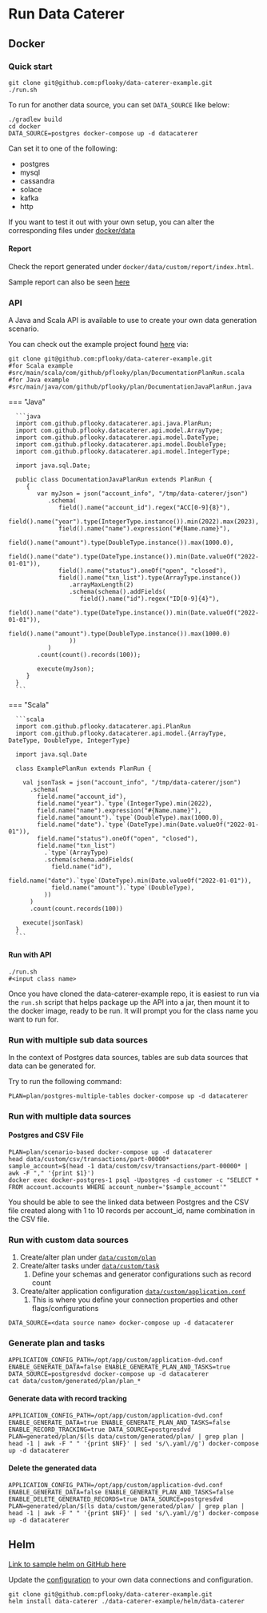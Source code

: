 # Run Data Caterer

## Docker

### Quick start

```shell
git clone git@github.com:pflooky/data-caterer-example.git
./run.sh
```

To run for another data source, you can set `DATA_SOURCE` like below:

```shell
./gradlew build
cd docker
DATA_SOURCE=postgres docker-compose up -d datacaterer
```

Can set it to one of the following:

- postgres
- mysql
- cassandra
- solace
- kafka
- http

If you want to test it out with your own setup, you can alter the corresponding files
under [docker/data](https://github.com/pflooky/data-caterer-example/tree/main/docker/data)

#### Report

Check the report generated under `docker/data/custom/report/index.html`.

Sample report can also be seen [here](../sample/report/html/index.html)

### API

A Java and Scala API is available to use to create your own data generation scenario.

You can check out the example project found [here](https://github.com/pflooky/data-caterer-example) via:
  
```shell
git clone git@github.com:pflooky/data-caterer-example.git
#for Scala example
#src/main/scala/com/github/pflooky/plan/DocumentationPlanRun.scala
#for Java example
#src/main/java/com/github/pflooky/plan/DocumentationJavaPlanRun.java
```
  
=== "Java"

      ```java
      import com.github.pflooky.datacaterer.api.java.PlanRun;
      import com.github.pflooky.datacaterer.api.model.ArrayType;
      import com.github.pflooky.datacaterer.api.model.DateType;
      import com.github.pflooky.datacaterer.api.model.DoubleType;
      import com.github.pflooky.datacaterer.api.model.IntegerType;
      
      import java.sql.Date;
      
      public class DocumentationJavaPlanRun extends PlanRun {
         {
            var myJson = json("account_info", "/tmp/data-caterer/json")
               .schema(
                  field().name("account_id").regex("ACC[0-9]{8}"),
                  field().name("year").type(IntegerType.instance()).min(2022).max(2023),
                  field().name("name").expression("#{Name.name}"),
                  field().name("amount").type(DoubleType.instance()).max(1000.0),
                  field().name("date").type(DateType.instance()).min(Date.valueOf("2022-01-01")),
                  field().name("status").oneOf("open", "closed"),
                  field().name("txn_list").type(ArrayType.instance())
                     .arrayMaxLength(2)
                     .schema(schema().addFields(
                        field().name("id").regex("ID[0-9]{4}"),
                        field().name("date").type(DateType.instance()).min(Date.valueOf("2022-01-01")),
                        field().name("amount").type(DoubleType.instance()).max(1000.0)
                     ))
               )
            .count(count().records(100));
      
            execute(myJson);
         }
      }
      ```

=== "Scala"

      ```scala
      import com.github.pflooky.datacaterer.api.PlanRun
      import com.github.pflooky.datacaterer.api.model.{ArrayType, DateType, DoubleType, IntegerType}
      
      import java.sql.Date
      
      class ExamplePlanRun extends PlanRun {
      
        val jsonTask = json("account_info", "/tmp/data-caterer/json")
          .schema(
            field.name("account_id"),
            field.name("year").`type`(IntegerType).min(2022),
            field.name("name").expression("#{Name.name}"),
            field.name("amount").`type`(DoubleType).max(1000.0),
            field.name("date").`type`(DateType).min(Date.valueOf("2022-01-01")),
            field.name("status").oneOf("open", "closed"),
            field.name("txn_list")
              .`type`(ArrayType)
              .schema(schema.addFields(
                field.name("id"),
                field.name("date").`type`(DateType).min(Date.valueOf("2022-01-01")),
                field.name("amount").`type`(DoubleType),
              ))
          )
          .count(count.records(100))
      
        execute(jsonTask)
      }
      ```

#### Run with API

```shell
./run.sh
#<input class name>
```

Once you have cloned the data-caterer-example repo, it is easiest to run via the `run.sh` script that helps package up 
the API into a jar, then mount it to the docker image, ready to be run. It will prompt you for the class name you want
to run for.

### Run with multiple sub data sources

In the context of Postgres data sources, tables are sub data sources that data can be generated for.

Try to run the following command:

```shell
PLAN=plan/postgres-multiple-tables docker-compose up -d datacaterer
```

### Run with multiple data sources

#### Postgres and CSV File

```shell
PLAN=plan/scenario-based docker-compose up -d datacaterer
head data/custom/csv/transactions/part-00000*
sample_account=$(head -1 data/custom/csv/transactions/part-00000* | awk -F "," '{print $1}')
docker exec docker-postgres-1 psql -Upostgres -d customer -c "SELECT * FROM account.accounts WHERE account_number='$sample_account'"
```

You should be able to see the linked data between Postgres and the CSV file created along with 1 to 10 records per
account_id, name combination in the CSV file.

### Run with custom data sources

1. Create/alter plan
   under [`data/custom/plan`](https://github.com/pflooky/data-caterer-example/tree/main/docker/data/custom/plan)
2. Create/alter tasks
   under [`data/custom/task`](https://github.com/pflooky/data-caterer-example/tree/main/docker/data/custom/task)
    1. Define your schemas and generator configurations such as record count
3. Create/alter application
   configuration [`data/custom/application.conf`](https://github.com/pflooky/data-caterer-example/blob/main/docker/data/custom/application.conf)
    1. This is where you define your connection properties and other flags/configurations

```shell
DATA_SOURCE=<data source name> docker-compose up -d datacaterer
```

### Generate plan and tasks

```shell
APPLICATION_CONFIG_PATH=/opt/app/custom/application-dvd.conf ENABLE_GENERATE_DATA=false ENABLE_GENERATE_PLAN_AND_TASKS=true DATA_SOURCE=postgresdvd docker-compose up -d datacaterer
cat data/custom/generated/plan/plan_*
```

#### Generate data with record tracking

```shell
APPLICATION_CONFIG_PATH=/opt/app/custom/application-dvd.conf ENABLE_GENERATE_DATA=true ENABLE_GENERATE_PLAN_AND_TASKS=false ENABLE_RECORD_TRACKING=true DATA_SOURCE=postgresdvd PLAN=generated/plan/$(ls data/custom/generated/plan/ | grep plan | head -1 | awk -F " " '{print $NF}' | sed 's/\.yaml//g') docker-compose up -d datacaterer
```

#### Delete the generated data

```shell
APPLICATION_CONFIG_PATH=/opt/app/custom/application-dvd.conf ENABLE_GENERATE_DATA=false ENABLE_GENERATE_PLAN_AND_TASKS=false ENABLE_DELETE_GENERATED_RECORDS=true DATA_SOURCE=postgresdvd PLAN=generated/plan/$(ls data/custom/generated/plan/ | grep plan | head -1 | awk -F " " '{print $NF}' | sed 's/\.yaml//g') docker-compose up -d datacaterer
```

## Helm

[Link to sample helm on GitHub here](https://github.com/pflooky/data-caterer-example/tree/main/helm/data-caterer)

Update
the [configuration](https://github.com/pflooky/data-caterer-example/blob/main/helm/data-caterer/templates/configuration.yaml)
to your own data connections and configuration.

```shell
git clone git@github.com:pflooky/data-caterer-example.git
helm install data-caterer ./data-caterer-example/helm/data-caterer
```
